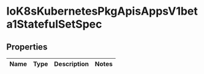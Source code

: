
# IoK8sKubernetesPkgApisAppsV1beta1StatefulSetSpec

## Properties
Name | Type | Description | Notes
------------ | ------------- | ------------- | -------------



